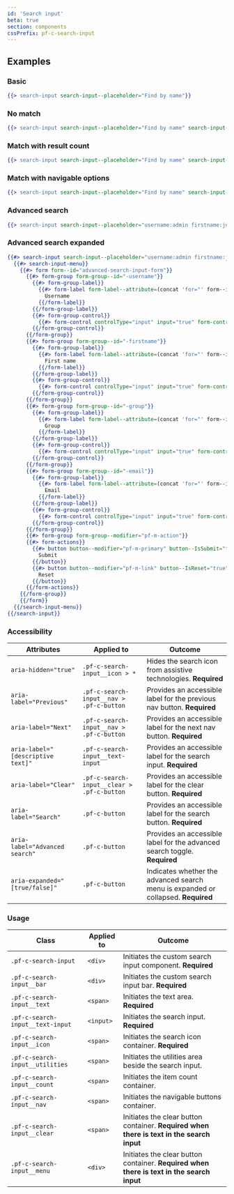 ```yaml
---
id: 'Search input'
beta: true
section: components
cssPrefix: pf-c-search-input
---
```


## Examples
### Basic
```hbs
{{> search-input search-input--placeholder="Find by name"}}
```

### No match
```hbs
{{> search-input search-input--placeholder="Find by name" search-input--value="Joh"}}
```

### Match with result count
```hbs
{{> search-input search-input--placeholder="Find by name" search-input--value="John Doe" search-input--count="3"}}
```

### Match with navigable options
```hbs
{{> search-input search-input--placeholder="Find by name" search-input--value="John Doe" search-input--count="1 / 3" search-input--IsNavigable="true" search-input--IsFirstMatch="true"}}
```

### Advanced search
```hbs
{{> search-input search-input--placeholder="username:admin firstname:joe" search-input--value="username:root firstname:ned" search-input--IsAdvancedSearch="true"}}
```

### Advanced search expanded
```hbs
{{#> search-input search-input--placeholder="username:admin firstname:joe" search-input--value="username:root firstname:ned" search-input--IsAdvancedSearch="true" search-input--IsExpanded="true"}}
  {{#> search-input-menu}}
    {{#> form form--id="advanced-search-input-form"}}
      {{#> form-group form-group--id="-username"}}
        {{#> form-group-label}}
          {{#> form-label form-label--attribute=(concat 'for="' form--id form-group--id '"')}}
            Username
          {{/form-label}}
        {{/form-group-label}}
        {{#> form-group-control}}
          {{#> form-control controlType="input" input="true" form-control--attribute=(concat 'type="text" value="root" id="' form--id form-group--id '" name="' form--id form-group--id '"')}}{{/form-control}}
        {{/form-group-control}}
      {{/form-group}}
      {{#> form-group form-group--id="-firstname"}}
        {{#> form-group-label}}
          {{#> form-label form-label--attribute=(concat 'for="' form--id form-group--id '"')}}
            First name
          {{/form-label}}
        {{/form-group-label}}
        {{#> form-group-control}}
          {{#> form-control controlType="input" input="true" form-control--attribute=(concat 'type="text" value="ned" id="' form--id form-group--id '" name="' form--id form-group--id '"')}}{{/form-control}}
        {{/form-group-control}}
      {{/form-group}}
      {{#> form-group form-group--id="-group"}}
        {{#> form-group-label}}
          {{#> form-label form-label--attribute=(concat 'for="' form--id form-group--id '"')}}
            Group
          {{/form-label}}
        {{/form-group-label}}
        {{#> form-group-control}}
          {{#> form-control controlType="input" input="true" form-control--attribute=(concat 'type="text" id="' form--id form-group--id '" name="' form--id form-group--id '"')}}{{/form-control}}
        {{/form-group-control}}
      {{/form-group}}
      {{#> form-group form-group--id="-email"}}
        {{#> form-group-label}}
          {{#> form-label form-label--attribute=(concat 'for="' form--id form-group--id '"')}}
            Email
          {{/form-label}}
        {{/form-group-label}}
        {{#> form-group-control}}
          {{#> form-control controlType="input" input="true" form-control--attribute=(concat 'type="text" id="' form--id form-group--id '" name="' form--id form-group--id '"')}}{{/form-control}}
        {{/form-group-control}}
      {{/form-group}}
      {{#> form-group form-group--modifier="pf-m-action"}}
      {{#> form-actions}}
        {{#> button button--modifier="pf-m-primary" button--IsSubmit="true"}}
          Submit
        {{/button}}
        {{#> button button--modifier="pf-m-link" button--IsReset="true"}}
          Reset
        {{/button}}
      {{/form-actions}}
    {{/form-group}}
    {{/form}}
  {{/search-input-menu}}
{{/search-input}}
```

### Accessibility
| Attributes | Applied to | Outcome |
| -- | -- | -- |
| `aria-hidden="true"` | `.pf-c-search-input__icon > *` | Hides the search icon from assistive technologies. **Required** |
| `aria-label="Previous"` | `.pf-c-search-input__nav > .pf-c-button` | Provides an accessible label for the previous nav button. **Required** |
| `aria-label="Next"` | `.pf-c-search-input__nav > .pf-c-button` | Provides an accessible label for the next nav button. **Required** |
| `aria-label="[descriptive text]"` | `.pf-c-search-input__text-input` | Provides an accessible label for the search input. **Required** |
| `aria-label="Clear"` | `.pf-c-search-input__clear > .pf-c-button` | Provides an accessible label for the clear button. **Required** |
| `aria-label="Search"` | `.pf-c-button` | Provides an accessible label for the search button. **Required** |
| `aria-label="Advanced search"` | `.pf-c-button` | Provides an accessible label for the advanced search toggle. **Required** |
| `aria-expanded="[true/false]"` | `.pf-c-button` | Indicates whether the advanced search menu is expanded or collapsed. **Required** |

### Usage
| Class | Applied to | Outcome |
| -- | -- | -- |
| `.pf-c-search-input` | `<div>` | Initiates the custom search input component. **Required** |
| `.pf-c-search-input__bar` | `<div>` | Initiates the custom search input bar. **Required** |
| `.pf-c-search-input__text` | `<span>` | Initiates the text area. **Required** |
| `.pf-c-search-input__text-input` | `<input>` | Initiates the search input. **Required** |
| `.pf-c-search-input__icon` | `<span>` | Initiates the search icon container. **Required** |
| `.pf-c-search-input__utilities` | `<span>` | Initiates the utilities area beside the search input. |
| `.pf-c-search-input__count` | `<span>` | Initiates the item count container. |
| `.pf-c-search-input__nav` | `<span>` | Initiates the navigable buttons container. |
| `.pf-c-search-input__clear` | `<span>` | Initiates the clear button container. **Required when there is text in the search input** |
| `.pf-c-search-input__menu` | `<div>` | Initiates the clear button container. **Required when there is text in the search input** |
